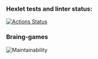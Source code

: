 ### Hexlet tests and linter status:

[![Actions Status](https://github.com/immortal-p/frontend-project-44/actions/workflows/hexlet-check.yml/badge.svg)](https://github.com/immortal-p/frontend-project-44/actions)

### Braing-games

![Maintainability](https://codeclimate.com/github/immortal-p/frontend-project-44/maintainability)
